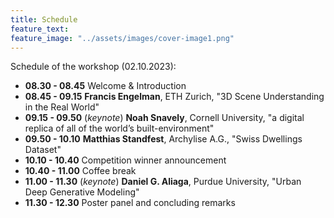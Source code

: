 ```yaml
---
title: Schedule
feature_text: 
feature_image: "../assets/images/cover-image1.png"
---
```


Schedule of the workshop (02.10.2023):

- **08.30 - 08.45** Welcome & Introduction
- **08.45 - 09.15** **Francis Engelman**, ETH Zurich, "3D Scene Understanding in the Real World"
- **09.15 - 09.50** (_keynote_) **Noah Snavely**, Cornell University, "a digital replica of all of the world’s built-environment"
- **09.50 - 10.10** **Matthias Standfest**, Archylise A.G., "Swiss Dwellings Dataset"
- **10.10 - 10.40** Competition winner announcement
- **10.40 - 11.00** Coffee break
- **11.00 - 11.30** (_keynote_) **Daniel G. Aliaga**, Purdue University, "Urban Deep Generative Modeling"
- **11.30 - 12.30** Poster panel and concluding remarks

